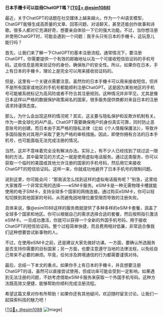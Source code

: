 **日本手機卡可以註冊ChatGPT嗎？[[TG💪+ @esim1088](https://t.me/s/esim1088)]**

最近，关于ChatGPT的话题在社交媒体上越来越火。作为一个AI语言模型，ChatGPT能够生成高质量的文章、回答问题、对话聊天，甚至还能创作故事和诗歌。很多人都对它充满好奇，想要亲自体验一下它的强大功能。不过，当你想注册并使用ChatGPT时，可能会遇到一个问题：我手头只有日本的手機卡，这玩意儿能行吗？

首先，让我们来了解一下ChatGPT的基本注册流程。通常情况下，要注册ChatGPT，你需要提供一个有效的邮箱地址以及一个可接收短信验证码的手机号码。这些信息是用来验证你的身份，确保账户的安全性。所以，如果你在日本，手上有日本的手機卡，理论上是完全可以用来接收验证码的。

但是，这里有一个关键点需要注意。虽然你的日本手機卡可以用来接收短信，但并不是所有国家或地区的手机号都能顺利注册ChatGPT。这是因为某些地区的手机号可能被系统标记为高风险或者不符合其注册规则。这种情况并非罕见，尤其是像日本这样以严格的数据保护政策闻名的国家，很多服务提供商都对来自日本的注册请求持谨慎态度。

那么，为什么会出现这样的情况呢？其实，这主要与隐私保护和反欺诈机制有关。作为一款全球化的AI产品，ChatGPT需要确保用户的身份真实可靠，同时防止恶意账号的创建。而日本由于其严格的隐私法律（比如《个人情報保護法》），导致许多国际服务对其用户采取了更为严格的审核措施。因此，即使你拥有合法的日本手机号，也可能面临无法完成注册的情况。

当然，这并不意味着完全没有解决办法。实际上，有不少人已经找到了绕过这一限制的方法。其中最常见的方式之一就是使用虚拟电话服务。通过这类服务，你可以获取一个临时的美国或其他允许注册的国家的手机号码，然后用它来接收ChatGPT的短信验证码。这样一来，你就成功地避开了日本手机号的限制问题。

说到这里，你可能会问：“那我该怎么找到这样的虚拟电话服务呢？”别急，这里给大家推荐一个非常实用的选择——eSIM卡服务。eSIM卡是一种无需物理卡槽就能使用的电子SIM卡，支持全球多个国家的网络连接。通过购买eSIM卡，你可以轻松切换到其他国家的号码，从而避免因地理位置受限而导致的注册失败。

具体来说，像@esim1088这样的服务商就提供了多种多样的eSIM卡套餐，涵盖了全球多个国家和地区。你可以根据自己的需求选择合适的套餐，然后按照指引激活eSIM卡。一旦成功激活，你就可以获得一个全新的外国手机号码，用于接收ChatGPT的短信验证码。整个过程简单快捷，而且费用相对低廉，非常适合像我们这种想要尝试新事物的人。

不过，在使用eSIM卡之前，还是建议大家先做好功课。一方面，要确认所选服务是否支持你需要的目标国家；另一方面，也要注意遵守当地的法律法规，以免给自己带来不必要的麻烦。毕竟，任何涉及跨境通信的行为都需要谨慎对待。

最后，总结一下本文的重点。如果你手上有日本的手機卡，并且想要注册ChatGPT的话，虽然可以直接尝试使用，但成功率可能会受到一定影响。如果遇到无法注册的问题，不妨考虑借助eSIM卡服务来获取一个外国手机号码。这种方法既高效又便捷，能够帮助你顺利完成注册流程。

希望这篇文章对你有所帮助！如果你还有其他疑问，欢迎随时留言讨论。让我们一起探索科技的魅力吧！

[[TG💪+ @esim1088](https://t.me/s/esim1088) ![Image](https://i.postimg.cc/4NQfJmqS/Snipaste-2025-05-13-00-14-12.png)]